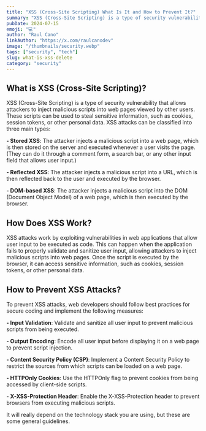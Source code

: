 ```yaml
---
title: "XSS (Cross-Site Scripting) What Is It and How to Prevent It?"
summary: "XSS (Cross-Site Scripting) is a type of security vulnerability that allows attackers to inject malicious scripts into web pages viewed by other users."
pubDate: 2024-07-15
emoji: "💻"
author: "Raul Cano"
linkAuthor: "https://x.com/raulcanodev"
image: "/thumbnails/security.webp"
tags: ["security", "tech"]
slug: what-is-xss-delete
category: "security"
---
```


## What is XSS (Cross-Site Scripting)?

XSS (Cross-Site Scripting) is a type of security vulnerability that allows attackers to inject malicious scripts into web pages viewed by other users. These scripts can be used to steal sensitive information, such as cookies, session tokens, or other personal data. XSS attacks can be classified into three main types:

**- Stored XSS**: The attacker injects a malicious script into a web page, which is then stored on the server and executed whenever a user visits the page. (They can do it through a comment form, a search bar, or any other input field that allows user input.)

**- Reflected XSS**: The attacker injects a malicious script into a URL, which is then reflected back to the user and executed by the browser.

**- DOM-based XSS**: The attacker injects a malicious script into the DOM (Document Object Model) of a web page, which is then executed by the browser.

## How Does XSS Work?

XSS attacks work by exploiting vulnerabilities in web applications that allow user input to be executed as code. This can happen when the application fails to properly validate and sanitize user input, allowing attackers to inject malicious scripts into web pages. Once the script is executed by the browser, it can access sensitive information, such as cookies, session tokens, or other personal data.

## How to Prevent XSS Attacks?

To prevent XSS attacks, web developers should follow best practices for secure coding and implement the following measures:

**- Input Validation**: Validate and sanitize all user input to prevent malicious scripts from being executed.

**- Output Encoding**: Encode all user input before displaying it on a web page to prevent script injection.

**- Content Security Policy (CSP)**: Implement a Content Security Policy to restrict the sources from which scripts can be loaded on a web page.

**- HTTPOnly Cookies**: Use the HTTPOnly flag to prevent cookies from being accessed by client-side scripts.

**- X-XSS-Protection Header**: Enable the X-XSS-Protection header to prevent browsers from executing malicious scripts.


It will really depend on the technology stack you are using, but these are some general guidelines.
